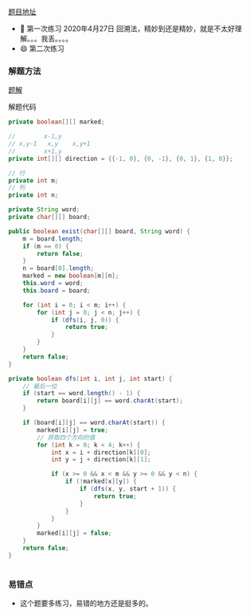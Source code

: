 [题目地址](https://leetcode-cn.com/problems/word-search/)



- :slightly_smiling_face: 第一次练习 2020年4月27日 回溯法，精妙到还是精妙，就是不太好理解。。。我丢。。。。
- :smile: 第二次练习 



### 解题方法

[题解](https://leetcode-cn.com/problems/word-search/solution/zai-er-wei-ping-mian-shang-shi-yong-hui-su-fa-pyth/)

解题代码

```java
private boolean[][] marked;

//        x-1,y
// x,y-1   x,y    x,y+1
//        x+1,y
private int[][] direction = {{-1, 0}, {0, -1}, {0, 1}, {1, 0}};

// 行
private int m;
// 列
private int n;

private String word;
private char[][] board;

public boolean exist(char[][] board, String word) {
    m = board.length;
    if (m == 0) {
        return false;
    }
    n = board[0].length;
    marked = new boolean[m][n];
    this.word = word;
    this.board = board;

    for (int i = 0; i < m; i++) {
        for (int j = 0; j < n; j++) {
            if (dfs(i, j, 0)) {
                return true;
            }
        }
    }
    return false;
}

private boolean dfs(int i, int j, int start) {
    // 最后一位
    if (start == word.length() - 1) {
        return board[i][j] == word.charAt(start);
    }

    if (board[i][j] == word.charAt(start)) {
        marked[i][j] = true;
        // 获取四个方向的值
        for (int k = 0; k < 4; k++) {
            int x = i + direction[k][0];
            int y = j + direction[k][1];

            if (x >= 0 && x < m && y >= 0 && y < n) {
                if (!marked[x][y]) {
                    if (dfs(x, y, start + 1)) {
                        return true;
                    }
                }
            }
        }
        marked[i][j] = false;
    }
    return false;
}



```



### 易错点

- 这个题要多练习，易错的地方还是挺多的。

